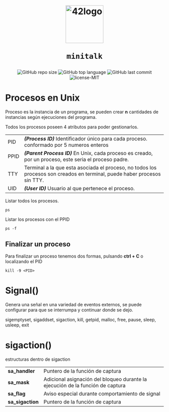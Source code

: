 <h1 align="center">
  <img  width="120" alt="42logo"  src="https://user-images.githubusercontent.com/19689770/129336866-169b0dc7-ea41-47d4-b50a-d466508031af.png">
  
	minitalk
</h1>
 <p align="center">
<!-- <img alt="total-views" src="https://img.shields.io/badge/views-46-blue"> -->
<!-- <img alt="total-clone" src="https://img.shields.io/badge/clone-172-blue"> -->
<img alt="GitHub repo size" src="https://img.shields.io/github/repo-size/nach131/minitalk">
<img alt="GitHub top language" src="https://img.shields.io/github/languages/top/nach131/minitalk">
<img alt="GitHub last commit" src="https://img.shields.io/github/last-commit/nach131/minitalk">
<img alt="license-MIT" src="https://img.shields.io/badge/license-MIT-blue">
</p>

<h1 align="center">

<!-- ![mapa](minitalk.png) -->
</h1>

# Procesos en Unix

Proceso es la instancia de un programa, se pueden crear **n** cantidades de instancias según ejecuciones del programa.

Todos los procesos poseen 4 atributos para poder gestionarlos.

| 	| 	|
| --- | --- |
| PID | ***(Process ID)*** Identificador único para cada proceso. conformado por 5 numeros enteros |
| PPID | ***(Parent Process ID)*** En Unix, cada proceso es creado, por un proceso, este seria el proceso padre.
| TTY | Terminal a la que esta asociada el proceso, no todos los procesos son creados en terminal, puede haber procesos sin TTY. |
| UID | ***(User ID)*** Usuario al que pertenece el proceso.

Listar todos los procesos.

	ps

Listar los procesos con el PPID

	ps -f

## Finalizar un proceso

Para finalizar un proceso tenemos dos formas, pulsando **ctrl + C** o localizando el PID

	kill -9 <PID>

# Signal()

Genera una señal en una variedad de eventos externos, se puede configurar para que se interrumpa y continuar donde se dejo.

 sigemptyset,  sigaddset, sigaction, kill, getpid, malloc, free, pause, sleep, usleep, exit

 # sigaction()

estructuras dentro de sigaction

|   |   |
|---|---|
|**sa_handler** | Puntero de la función de captura |
| **sa_mask**  | Adicional asignación del bloqueo durante la ejecución de la función de captura |
| **sa_flag**  | Aviso especial durante comportamiento de signal  |
| **sa_sigaction**  | Puntero de la función de captura  |
